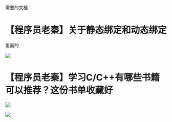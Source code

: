 需要的文档：

# 【程序员老秦】关于静态绑定和动态绑定 

里面的

![](https://gitee.com/hxc8/images2/raw/master/img/202407172215376.jpg)

# 【程序员老秦】学习C/C++有哪些书籍可以推荐？这份书单收藏好

![](https://gitee.com/hxc8/images2/raw/master/img/202407172215741.jpg)

![](https://gitee.com/hxc8/images2/raw/master/img/202407172215138.jpg)